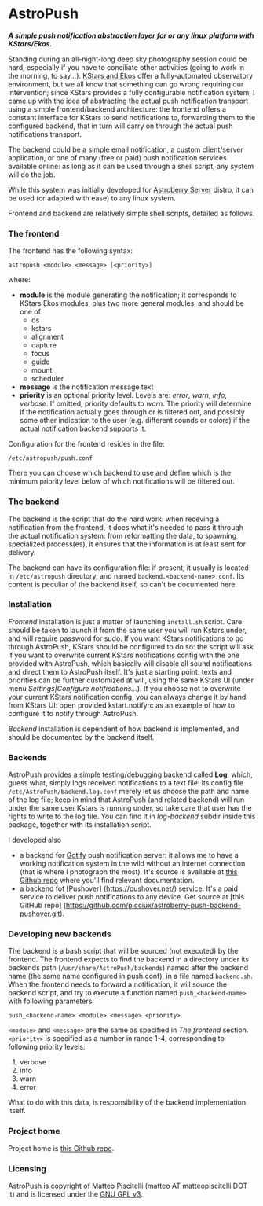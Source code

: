 
# AstroPush

***A simple push notification abstraction layer for or any linux platform with KStars/Ekos.***


Standing during an all-night-long deep sky photography session could be hard, especially if you have to conciliate other activities (going to work in the morning, to say...). [KStars and Ekos](https://edu.kde.org/kstars/) offer a fully-automated observatory environment, but we all know that something can go wrong requiring our intervention; since KStars provides a fully configurable notification system, I came up with the idea of abstracting the actual push notification transport using a simple frontend/backend architecture: the frontend offers a constant interface for KStars to send notifications to, forwarding them to the configured backend, that in turn will carry on through the actual push notifications transport.

The backend could be a simple email notification, a custom client/server application, or one of many (free or paid) push notification services available online: as long as it can be used through a shell script, any system will do the job.

While this system was initially developed for [Astroberry Server](https://astroberry.io/) distro, it can be used (or adapted with ease) to any linux system.

Frontend and backend are relatively simple shell scripts, detailed as follows.


### The frontend

The frontend has the following syntax:

    astropush <module> <message> [<priority>]
    
where:
- **module** is the module generating the notification; it corresponds to KStars Ekos modules, plus two more general modules, and should be one of:
    - os
    - kstars
    - alignment
    - capture
    - focus
    - guide
    - mount
    - scheduler
- **message** is the notification message text
- **priority** is an optional priority level. Levels are: *error*, *warn*, *info*, *verbose*. If omitted, priority defaults to *warn*. The priority will determine if the notification actually goes through or is filtered out, and possibly some other indication to the user (e.g. different sounds or colors) if the actual notification backend supports it.

Configuration for the frontend resides in the file:

    /etc/astropush/push.conf
    
There you can choose which backend to use and define which is the minimum priority level below of which notifications will be filtered out.

### The backend

The backend is the script that do the hard work: when receving a notification from the frontend, it does what it's needed to pass it through the actual notification system: from reformatting the data, to spawning specialized process(es), it ensures that the information is at least sent for delivery. 

The backend can have its configuration file: if present, it usually is located in `/etc/astropush` directory, and named `backend.<backend-name>.conf`. Its content is peculiar of the backend itself, so can't be documented here.

### Installation

*Frontend* installation is just a matter of launching `install.sh` script. Care should be taken to launch it from the same user you will run Kstars under, and will require password for sudo. If you want KStars notifications to go through AstroPush, KStars should be configured to do so: the script will ask if you want to overwrite current KStars notifications config with the one provided with AstroPush, which basically will disable all sound notifications and direct them to AstroPush itself. It's just a starting point: texts and priorities can be further customized at will, using the same KStars UI (under menu *Settings|Configure notifications...*). If you choose not to overwrite your current KStars notification config, you can always change it by hand from KStars UI: open provided kstart.notifyrc as an example of how to configure it to notify through AstroPush.

*Backend* installation is dependent of how backend is implemented, and should be documented by the backend itself.

### Backends

AstroPush provides a simple testing/debugging backend called **Log**, which, guess what, simply logs received notifications to a text file: its config file `/etc/AstroPush/backend.log.conf` merely let us choose the path and name of the log file; keep in mind that AstroPush (and related backend) will run under the same user Kstars is running under, so take care that user has the rights to write to the log file. You can find it in *log-backend* subdir inside this package, together with its installation script.

I developed also 
- a backend for [Gotify](https://gotify.net/) push notification server: it allows me to have a working notification system in the wild without an internet connection (that is where I photograph the most). It's source is available at [this Github repo](https://github.com/picciux/AstroPush-backend-gotify.git) where you'll find relevant documentation.
- a backend fot [Pushover] (https://pushover.net/) service. It's a paid service to deliver push notifications to any device. Get source at [this GitHub repo] (https://github.com/picciux/astroberry-push-backend-pushover.git).

### Developing new backends
The backend is a bash script that will be sourced (not executed) by the frontend. The frontend expects to find the backend in a directory under its backends path (`/usr/share/AstroPush/backends`) named after the backend name (the same name configured in push.conf), in a file named `backend.sh`. When the frontend needs to forward a notification, it will source the backend script, and try to execute a function named `push_<backend-name>` with following parameters:

    push_<backend-name> <module> <message> <priority>
    
`<module>` and `<message>` are the same as specified in *The frontend* section. `<priority>` is specified as a number in range 1-4, corresponding to following priority levels:

1. verbose
2. info
3. warn
4. error

What to do with this data, is responsibility of the backend implementation itself.

### Project home

Project home is [this Github repo](https://github.com/picciux/AstroPush.git).

### Licensing

AstroPush is copyright of Matteo Piscitelli (matteo AT matteopiscitelli DOT it) and is licensed under the [GNU GPL v3](https://www.gnu.org/licenses/gpl-3.0.html).


